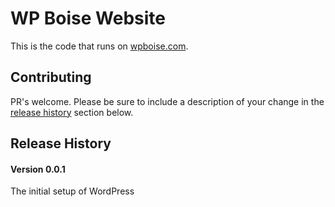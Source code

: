 # WP Boise Website
This is the code that runs on [wpboise.com](https://wpboise.com).

## Contributing
PR's welcome. Please be sure to include a description of your change in the [release history](#release-history) section below.

## Release History

#### Version 0.0.1
The initial setup of WordPress
